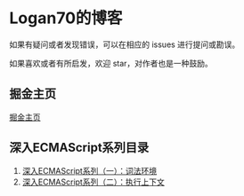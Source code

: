 # Logan70的博客

如果有疑问或者发现错误，可以在相应的 issues 进行提问或勘误。

如果喜欢或者有所启发，欢迎 star，对作者也是一种鼓励。

## 掘金主页

[掘金主页](https://juejin.im/user/5b722e476fb9a009d419cfde)

## 深入ECMAScript系列目录

1. [深入ECMAScript系列（一）：词法环境](https://github.com/logan70/Blog/issues/1)
2. [深入ECMAScript系列（二）：执行上下文](https://github.com/logan70/Blog/issues/2)